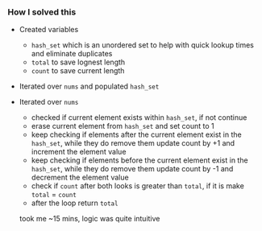 ### How I solved this
- Created variables
  - `hash_set` which is an unordered set to help with quick lookup times and eliminate duplicates
  - `total` to save lognest length
  - `count` to save current length
- Iterated over `nums` and populated `hash_set`
- Iterated over `nums`
  - checked if current element exists within `hash_set`, if not continue
  - erase current element from `hash_set` and set count to 1
  - keep checking if elements after the current element exist in the `hash_set`, while they do remove them update count by +1 and increment the element value
  - keep checking if elements before the current element exist in the `hash_set`, while they do remove them update count by -1 and decrement the element value
  - check if `count` after both looks is greater than `total`, if it is make `total` = `count`
  - after the loop return `total`

  took me ~15 mins, logic was quite intuitive
